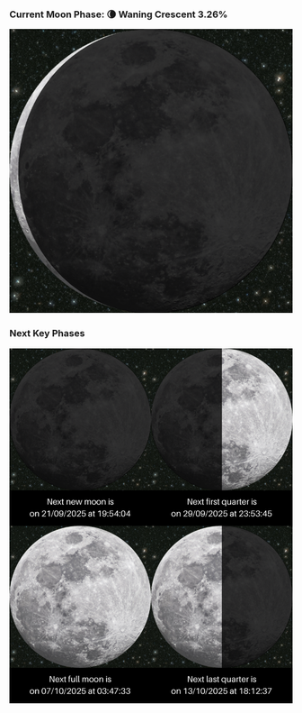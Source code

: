 ### Current Moon Phase: 🌘 Waning Crescent 3.26%
![Moon Phase](moonphase.png)
### Next Key Phases
![Gallery](gallery.png)